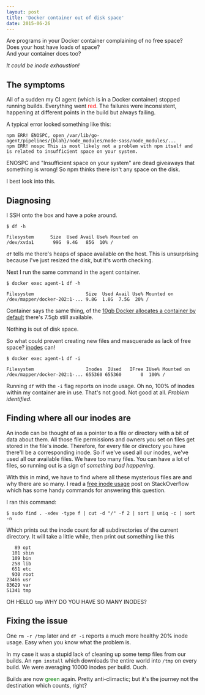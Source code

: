 ```yaml
---
layout: post
title: 'Docker container out of disk space'
date: 2015-06-26
---
```


Are programs in your Docker container complaining of no free space?  
Does your host have loads of space?  
And your container does too?

*It could be inode exhaustion!*

<!-- more -->

## The symptoms

All of a sudden my CI agent (which is in a Docker container) stopped running builds. Everything went <span style="color:red">red</span>. The failures were inconsistent, happening at different points in the build but always failing.

A typical error looked something like this:

    npm ERR! ENOSPC, open /var/lib/go-agent/pipelines/{blah}/node_modules/node-sass/node_modules/...
    npm ERR! nospc This is most likely not a problem with npm itself and is related to insufficient space on your system.

ENOSPC and "Insufficient space on your system" are dead giveaways that something is wrong! So npm thinks there isn't any space on the disk.

I best look into this.

## Diagnosing

I SSH onto the box and have a poke around.

    $ df -h

    Filesystem      Size  Used Avail Use% Mounted on
    /dev/xvda1       99G  9.4G   85G  10% /

`df` tells me there's heaps of space available on the host. This is unsurprising because I've just resized the disk, but it's worth checking.

Next I run the same command in the agent container.

    $ docker exec agent-1 df -h

    Filesystem                   Size  Used Avail Use% Mounted on
    /dev/mapper/docker-202:1-... 9.8G  1.8G  7.5G  20% /

Container says the same thing, of the [10gb Docker allocates a container by default](https://jpetazzo.github.io/2014/01/29/docker-device-mapper-resize/) there's 7.5gb still available.

Nothing is out of disk space.

So what could prevent creating new files and masquerade as lack of free space? [inodes](https://en.wikipedia.org/wiki/Inode) can!

    $ docker exec agent-1 df -i

    Filesystem                   Inodes  IUsed   IFree IUse% Mounted on
    /dev/mapper/docker-202:1-... 655360 655360       0  100% /

Running `df` with the `-i` flag reports on inode usage. Oh no, 100% of inodes within my container are in use. That's not good. Not good at all. *Problem identified*.

## Finding where all our inodes are

An inode can be thought of as a pointer to a file or directory with a bit of data about them. All those file permissions and owners you set on files get stored in the file's inode. Therefore, for every file or directory you have there'll be a corresponding inode. So if we've used all our inodes, we've used all our available files. We have too many files. You can have a lot of files, so running out is a sign of *something bad happening*.

With this in mind, we have to find where all these mysterious files are and why there are so many. I read a [free inode usage](http://stackoverflow.com/questions/653096/howto-free-inode-usage) post on StackOverflow which has some handy commands for answering this question.

I ran this command:

    $ sudo find . -xdev -type f | cut -d "/" -f 2 | sort | uniq -c | sort -n

Which prints out the inode count for all subdirectories of the current directory. It will take a little while, then print out something like this

       89 opt
      101 sbin
      109 bin
      258 lib
      651 etc
      930 root
    23466 usr
    83629 var
    51341 tmp

OH HELLO `tmp` WHY DO YOU HAVE SO MANY INODES?

## Fixing the issue

One `rm -r /tmp` later and `df -i` reports a much more healthy 20% inode usage. Easy when you know what the problem is.

In my case it was a stupid lack of cleaning up some temp files from our builds. An `npm install` which downloads the entire world into `/tmp` on every build. We were averaging 10000 inodes per build. Ouch.

Builds are now <span style="color:green">green</span> again. Pretty anti-climactic; but it's the journey not the destination which counts, right?
